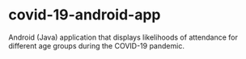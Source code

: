 # covid-19-android-app
Android (Java) application that displays likelihoods of attendance for different age groups during the COVID-19 pandemic.

